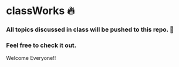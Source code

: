 # classWorks 🔥

### All topics discussed in class will be pushed to this repo. 🙂 
### Feel free to check it out.
Welcome Everyone!! 
